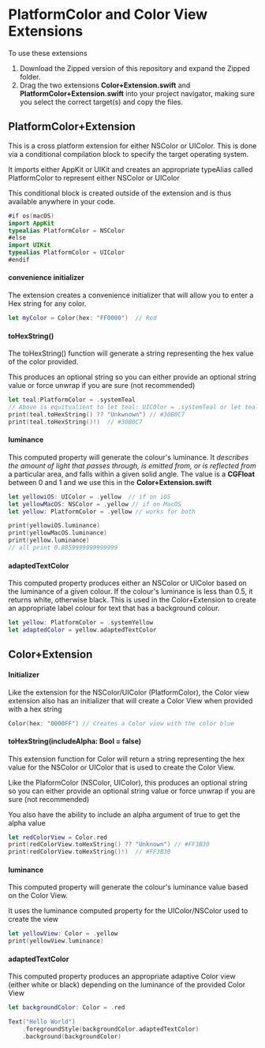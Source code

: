 # PlatformColor and Color View Extensions

To use these extensions

1. Download the Zipped version of this repository and expand the Zipped folder.
2. Drag the two extensions **Color+Extension.swift** and **PlatformColor+Extension.swift** into your project navigator, making sure you select the correct target(s) and copy the files.

## PlatformColor+Extension

This is a cross platform extension for either NSColor or UIColor.  This is done via a conditional compilation block to specify the target operating system.

It imports either AppKit or UIKit and creates an appropriate typeAlias called PlatformColor to represent either NSColor or UIColor

This conditional block is created outside of the extension and is thus available anywhere in your code.

```swift
#if os(macOS)
import AppKit
typealias PlatformColor = NSColor
#else
import UIKit
typealias PlatformColor = UIColor
#endif
```

#### convenience initializer

The extension creates a convenience initializer that will allow you to enter a Hex string for any color. 

```swift
let myColor = Color(hex: "FF0000")  // Red
```

#### toHexString()

The toHexString() function will generate a string representing the hex value of the color provided.

This produces an optional string so you can either provide an optional string value or force unwrap if you are sure (not recommended)



```swift
let teal:PlatformColor = .systemTeal
// Above is equitvalient to let teal: UICOlor = .systemTeal or let teal: NSColor = .systemTeal
print(teal.toHexString() ?? "Unkwnown") // #30B0C7
print(teal.toHexString()!)  // #30B0C7
```

#### luminance

This computed property will generate the colour's luminance. It *describes the amount of light that passes through, is emitted from, or is reflected from* a particular area, and falls within a given solid angle.  The value is a **CGFloat** between 0 and 1 and we use this in the **Color+Extension.swift**

```swift
let yellowiOS: UIColor = .yellow  // if on iOS
let yellowMacOS: NSColor = .yellow // if on MacOS
let yellow: PlatformColor = .yellow // works for both

print(yellowiOS.luminance)
print(yellowMacOS.luminance)
print(yellow.luminance)
// all print 0.8859999999999999
```

#### adaptedTextColor

This computed property produces either an NSColor or UIColor based on the luminance of a given colour.  If the colour's luminance is less than 0.5, it returns white, otherwise black.  This is used in the Color+Extension to create an appropriate label colour for text that has a background colour.

```swift
let yellow: PlatformColor = .systemYellow
let adaptedColor = yellow.adaptedTextColor
```

## Color+Extension

#### Initializer

Like the extension for the NSColor/UIColor (PlatformColor), the Color view extension also has an initializer that will create a Color View when provided with a hex string

```swift
Color(hex: "0000FF") // Creates a Color view with the color blue
```



#### toHexString(includeAlpha: Bool = **false**)

This extension function for Color will return a string representing the hex value for the NSColor or UIColor that is used to create the Color View.

Like the PlaformColor (NSColor, UIColor), this produces an optional string so you can either provide an optional string value or force unwrap if you are sure (not recommended)

You also have the ability to include an alpha argument of true to get the alpha value

```swift
let redColorView = Color.red
print(redColorView.toHexString() ?? "Unknown") // #FF3B30
print(redColorView.toHexString()!)  // #FF3B30

```

#### luminance

This computed property will generate the colour's luminance value based on the Color View.

It uses the luminance computed property for the UIColor/NSColor used to create the view

```swift
let yellowView: Color = .yellow
print(yellowView.luminance)
```

#### adaptedTextColor

This computed property produces an appropriate adaptive Color view (either white or black) depending on the luminance of the provided Color View

```swift
let backgroundColor: Color = .red

Text("Hello World")
    .foregroundStyle(backgroundColor.adaptedTextColor)
    .background(backgroundColor)
```
